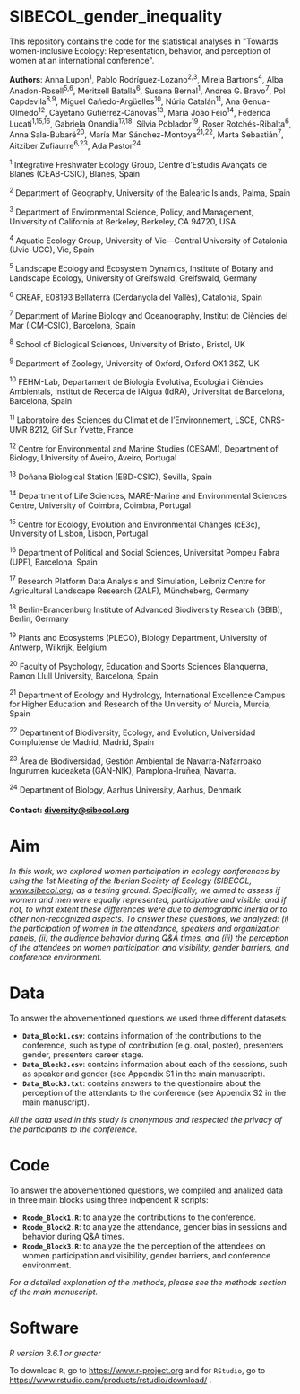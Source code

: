 # SIBECOL_gender_inequality
This repository contains the code for the statistical analyses in "Towards women-inclusive Ecology: Representation, behavior, and perception of women at an international conference".

__Authors__: Anna Lupon<sup>1</sup>, Pablo Rodríguez-Lozano<sup>2,3</sup>, Mireia Bartrons<sup>4</sup>, Alba Anadon-Rosell<sup>5,6</sup>, Meritxell Batalla<sup>6</sup>, Susana Bernal<sup>1</sup>, Andrea G. Bravo<sup>7</sup>, Pol Capdevila<sup>8,9</sup>, Miguel Cañedo-Argüelles<sup>10</sup>, Núria Catalán<sup>11</sup>, Ana Genua-Olmedo<sup>12</sup>, Cayetano Gutiérrez-Cánovas<sup>13</sup>, Maria João Feio<sup>14</sup>, Federica Lucati<sup>1,15,16</sup>, Gabriela Onandia<sup>17,18</sup>, Sílvia Poblador<sup>19</sup>, Roser Rotchés-Ribalta<sup>6</sup>, Anna Sala-Bubaré<sup>20</sup>, María Mar Sánchez-Montoya<sup>21,22</sup>, Marta Sebastián<sup>7</sup>, Aitziber Zufiaurre<sup>6,23</sup>, Ada Pastor<sup>24</sup> 

<sup>1</sup> Integrative Freshwater Ecology Group, Centre d’Estudis Avançats de Blanes (CEAB-CSIC), Blanes, Spain

<sup>2</sup> Department of Geography, University of the Balearic Islands, Palma, Spain

<sup>3</sup> Department of Environmental Science, Policy, and Management, University of California at Berkeley, Berkeley, CA 94720, USA

<sup>4</sup> Aquatic Ecology Group, University of Vic—Central University of Catalonia (Uvic-UCC), Vic, Spain

<sup>5</sup> Landscape Ecology and Ecosystem Dynamics, Institute of Botany and Landscape Ecology, University of Greifswald, Greifswald, Germany

<sup>6</sup> CREAF, E08193 Bellaterra (Cerdanyola del Vallès), Catalonia, Spain

<sup>7</sup> Department of Marine Biology and Oceanography, Institut de Ciències del Mar (ICM-CSIC), Barcelona, Spain

<sup>8</sup> School of Biological Sciences, University of Bristol, Bristol, UK

<sup>9</sup> Department of Zoology, University of Oxford, Oxford OX1 3SZ, UK

<sup>10</sup> FEHM-Lab, Departament de Biologia Evolutiva, Ecologia i Ciències Ambientals, Institut de Recerca de l’Aigua (IdRA), Universitat de Barcelona, Barcelona, Spain

<sup>11</sup> Laboratoire des Sciences du Climat et de l’Environnement, LSCE, CNRS-UMR 8212, Gif Sur Yvette, France

<sup>12</sup> Centre for Environmental and Marine Studies (CESAM), Department of Biology, University of Aveiro, Aveiro, Portugal

<sup>13</sup> Doñana Biological Station (EBD-CSIC), Sevilla, Spain

<sup>14</sup> Department of Life Sciences, MARE-Marine and Environmental Sciences Centre, University of Coimbra, Coimbra, Portugal

<sup>15</sup> Centre for Ecology, Evolution and Environmental Changes (cE3c), University of Lisbon, Lisbon, Portugal 

<sup>16</sup> Department of Political and Social Sciences, Universitat Pompeu Fabra (UPF), Barcelona, Spain

<sup>17</sup> Research Platform Data Analysis and Simulation, Leibniz Centre for Agricultural Landscape Research (ZALF), Müncheberg, Germany

<sup>18</sup> Berlin-Brandenburg Institute of Advanced Biodiversity Research (BBIB), Berlin, Germany

<sup>19</sup> Plants and Ecosystems (PLECO), Biology Department, University of Antwerp, Wilkrijk, Belgium

<sup>20</sup> Faculty of Psychology, Education and Sports Sciences Blanquerna, Ramon Llull University, Barcelona, Spain

<sup>21</sup> Department of Ecology and Hydrology, International Excellence Campus for Higher Education and Research of the University of Murcia, Murcia, Spain

<sup>22</sup> Department of Biodiversity, Ecology, and Evolution, Universidad Complutense de Madrid, Madrid, Spain

<sup>23</sup> Área de Biodiversidad, Gestión Ambiental de Navarra-Nafarroako Ingurumen kudeaketa (GAN-NIK), Pamplona-Iruñea, Navarra.

<sup>24</sup> Department of Biology, Aarhus University, Aarhus, Denmark



#### Contact: diversity@sibecol.org

# Aim
_In this work, we explored women participation in ecology conferences by using the 1st Meeting of the Iberian Society of Ecology (SIBECOL, www.sibecol.org) as a testing ground. Specifically, we aimed to assess if women and men were equally represented, participative and visible, and if not, to what extent these differences were due to demographic inertia or to other non-recognized aspects. To answer these questions, we analyzed: (i) the participation of women in the attendance, speakers and organization panels, (ii) the audience behavior during Q&A times, and (iii) the perception of the attendees on women participation and visibility, gender barriers, and conference environment._

# Data
To answer the abovementioned questions we used three different datasets: 

- __`Data_Block1.csv`__: contains information of the contributions to the conference, such as type of contribution (e.g. oral, poster), presenters gender, presenters career stage. 
- __`Data_Block2.csv`__: contains information about each of the sessions, such as speaker and gender (see Appendix S1 in the main manuscript). 
- __`Data_Block3.txt`__: contains answers to the questionaire about the perception of the attendants to the conference (see Appendix S2 in the main manuscript). 

_All the data used in this study is anonymous and respected the privacy of the participants to the conference._

# Code

To answer the abovementioned questions, we compiled and analized data in three main blocks using three indpendent R scripts: 

- __`Rcode_Block1.R`__: to analyze the contributions to the conference.
- __`Rcode_Block2.R`__: to analyze the attendance, gender bias in sessions and behavior during Q&A times.
- __`Rcode_Block3.R`__: to analyze the the perception of the attendees on women participation and visibility, gender barriers, and conference environment.

_For a detailed explanation of the methods, please see the methods section of the main manuscript._

# Software
_R version 3.6.1 or greater_

To download `R`, go to https://www.r-project.org and for `RStudio`, go to https://www.rstudio.com/products/rstudio/download/ .

